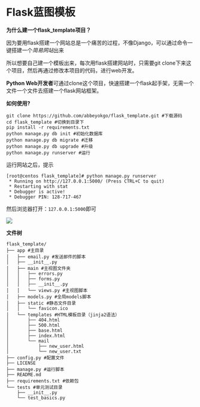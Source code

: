 # Flask蓝图模板

**为什么建一个flask_template项目？**

因为要用flask搭建一个网站总是一个痛苦的过程，不像Django，可以通过命令一键搭建一个*简易网站*出来

所以想要自己建一个模板出来，每次用flask搭建网站时，只需要git clone下来这个项目，然后再通过修改本项目的代码，进行web开发。

**Python Web开发者**可通过clone这个项目，快速搭建一个flask起手架，无需一个文件一个文件去搭建一个flask网站框架。


**如何使用?**

```
git clone https://github.com/abbeyokgo/flask_template.git #下载源码
cd flask_template #切换到目录下
pip install -r requirements.txt
python manage.py db init #初始化数据库
python manage.py db migrate #迁移
python manage.py db upgrade #升级
python manage.py runserver #运行
```

运行网站之后，提示
```
[root@centos flask_template]# python manage.py runserver
 * Running on http://127.0.0.1:5000/ (Press CTRL+C to quit)
 * Restarting with stat
 * Debugger is active!
 * Debugger PIN: 128-717-467
```

然后浏览器打开：`127.0.0.1:5000`即可

![](https://ws1.sinaimg.cn/large/0074MymAgy1fz8a6oftzyj30y40a074j.jpg)



**文件树**
```
flask_template/
├── app #主目录
│   ├── email.py #发送邮件的脚本
│   ├── __init__.py
│   ├── main #主视图文件夹
│   │   ├── errors.py
│   │   ├── forms.py
│   │   ├── __init__.py
│   │   └── views.py #主视图脚本
│   ├── models.py #全局models脚本
│   ├── static #静态文件目录
│   │   └── favicon.ico
│   └── templates #HTML模板目录（jinja2语法）
│       ├── 404.html
│       ├── 500.html
│       ├── base.html
│       ├── index.html
│       └── mail
│           ├── new_user.html
│           └── new_user.txt
├── config.py #配置文件
├── LICENSE
├── manage.py #运行脚本
├── README.md
├── requirements.txt #依赖包
└── tests #单元测试目录
    ├── __init__.py
    └── test_basics.py
```
